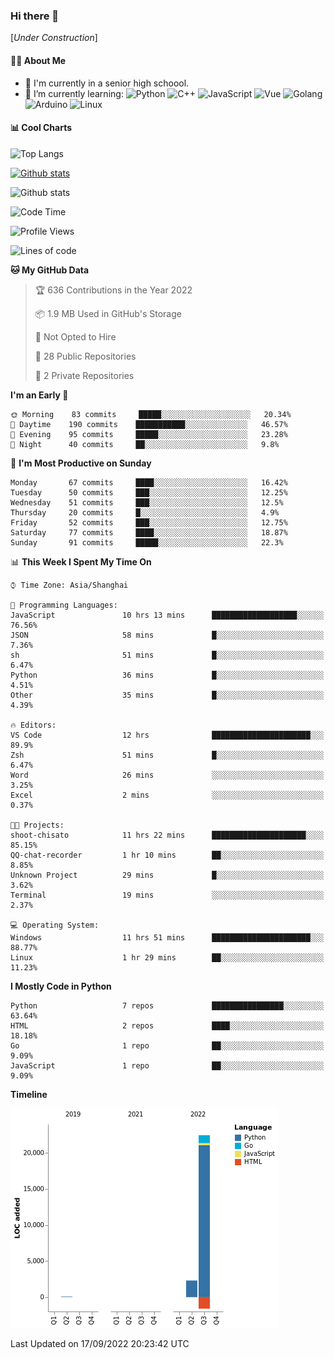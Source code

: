 ### Hi there 👋

\[*Under Construction*\]

<!--
**NoNormalCreeper/NoNormalCreeper** is a ✨ _special_ ✨ repository because its `README.md` (this file) appears on your GitHub profile.

Here are some ideas to get you started:

- 🔭 I’m currently working on ...
- 🌱 I’m currently learning ...
- 👯 I’m looking to collaborate on ...
- 🤔 I’m looking for help with ...
- 💬 Ask me about ...
- 📫 How to reach me: ...
- 😄 Pronouns: ...
- ⚡ Fun fact: ...
-->

#### 👩‍💻 About Me

- 🏫 I'm currently in a senior high schoool.
- 🌱 I’m currently learning: 
![Python](https://img.shields.io/badge/-Python-blue?style=flat-square&logo=Python&logoColor=fff)
![C++](https://img.shields.io/badge/-C%2B%2B-00599C?style=flat-square&logo=C%2B%2B&logoColor=fff)
![JavaScript](https://img.shields.io/badge/-JavaScript-ffca18?style=flat-square&logo=JavaScript&logoColor=fff)
![Vue](https://img.shields.io/badge/-Vue-4FC08D?style=flat-square&logo=Vue.js&logoColor=fff)
![Golang](https://img.shields.io/badge/-Go-007d9c?style=flat-square&logo=Go&logoColor=fff)
![Arduino](https://img.shields.io/badge/-Arduino-00979D?style=flat-square&logo=Arduino&logoColor=fff)
![Linux](https://img.shields.io/badge/-Linux-FCC624?style=flat-square&logo=Linux&logoColor=fff)

#### 📊 Cool Charts

![Top Langs](https://github-readme-stats.vercel.app/api/top-langs/?username=NoNormalCreeper&layout=compact)

[![Github stats](https://github-readme-stats.vercel.app/api?username=NoNormalCreeper&show_icons=true)](https://github.com/anuraghazra/github-readme-stats)

![Github stats](https://github-profile-trophy.vercel.app/?username=NoNormalCreeper)


<!--START_SECTION:waka-->
![Code Time](http://img.shields.io/badge/Code%20Time-109%20hrs%2033%20mins-blue)

![Profile Views](http://img.shields.io/badge/Profile%20Views-2-blue)

![Lines of code](https://img.shields.io/badge/From%20Hello%20World%20I%27ve%20Written-23%20Thousand%20lines%20of%20code-blue)

**🐱 My GitHub Data** 

> 🏆 636 Contributions in the Year 2022
 > 
> 📦 1.9 MB Used in GitHub's Storage 
 > 
> 🚫 Not Opted to Hire
 > 
> 📜 28 Public Repositories 
 > 
> 🔑 2 Private Repositories  
 > 
**I'm an Early 🐤** 

```text
🌞 Morning    83 commits     █████░░░░░░░░░░░░░░░░░░░░   20.34% 
🌆 Daytime    190 commits    ███████████░░░░░░░░░░░░░░   46.57% 
🌃 Evening    95 commits     █████░░░░░░░░░░░░░░░░░░░░   23.28% 
🌙 Night      40 commits     ██░░░░░░░░░░░░░░░░░░░░░░░   9.8%

```
📅 **I'm Most Productive on Sunday** 

```text
Monday       67 commits     ████░░░░░░░░░░░░░░░░░░░░░   16.42% 
Tuesday      50 commits     ███░░░░░░░░░░░░░░░░░░░░░░   12.25% 
Wednesday    51 commits     ███░░░░░░░░░░░░░░░░░░░░░░   12.5% 
Thursday     20 commits     █░░░░░░░░░░░░░░░░░░░░░░░░   4.9% 
Friday       52 commits     ███░░░░░░░░░░░░░░░░░░░░░░   12.75% 
Saturday     77 commits     ████░░░░░░░░░░░░░░░░░░░░░   18.87% 
Sunday       91 commits     █████░░░░░░░░░░░░░░░░░░░░   22.3%

```


📊 **This Week I Spent My Time On** 

```text
⌚︎ Time Zone: Asia/Shanghai

💬 Programming Languages: 
JavaScript               10 hrs 13 mins      ███████████████████░░░░░░   76.56% 
JSON                     58 mins             █░░░░░░░░░░░░░░░░░░░░░░░░   7.36% 
sh                       51 mins             █░░░░░░░░░░░░░░░░░░░░░░░░   6.47% 
Python                   36 mins             █░░░░░░░░░░░░░░░░░░░░░░░░   4.51% 
Other                    35 mins             █░░░░░░░░░░░░░░░░░░░░░░░░   4.39%

🔥 Editors: 
VS Code                  12 hrs              ██████████████████████░░░   89.9% 
Zsh                      51 mins             █░░░░░░░░░░░░░░░░░░░░░░░░   6.47% 
Word                     26 mins             ░░░░░░░░░░░░░░░░░░░░░░░░░   3.25% 
Excel                    2 mins              ░░░░░░░░░░░░░░░░░░░░░░░░░   0.37%

🐱‍💻 Projects: 
shoot-chisato            11 hrs 22 mins      █████████████████████░░░░   85.15% 
QQ-chat-recorder         1 hr 10 mins        ██░░░░░░░░░░░░░░░░░░░░░░░   8.85% 
Unknown Project          29 mins             █░░░░░░░░░░░░░░░░░░░░░░░░   3.62% 
Terminal                 19 mins             ░░░░░░░░░░░░░░░░░░░░░░░░░   2.37%

💻 Operating System: 
Windows                  11 hrs 51 mins      ██████████████████████░░░   88.77% 
Linux                    1 hr 29 mins        ██░░░░░░░░░░░░░░░░░░░░░░░   11.23%

```

**I Mostly Code in Python** 

```text
Python                   7 repos             ████████████████░░░░░░░░░   63.64% 
HTML                     2 repos             ████░░░░░░░░░░░░░░░░░░░░░   18.18% 
Go                       1 repo              ██░░░░░░░░░░░░░░░░░░░░░░░   9.09% 
JavaScript               1 repo              ██░░░░░░░░░░░░░░░░░░░░░░░   9.09%

```


**Timeline**

![Chart not found](https://raw.githubusercontent.com/NoNormalCreeper/NoNormalCreeper/main/charts/bar_graph.png) 


 Last Updated on 17/09/2022 20:23:42 UTC
<!--END_SECTION:waka-->

